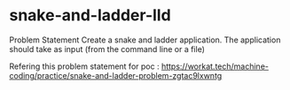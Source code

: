 # snake-and-ladder-lld
Problem Statement Create a snake and ladder application. The application should take as input (from the command line or a file)

Refering this problem statement for poc : 
https://workat.tech/machine-coding/practice/snake-and-ladder-problem-zgtac9lxwntg

